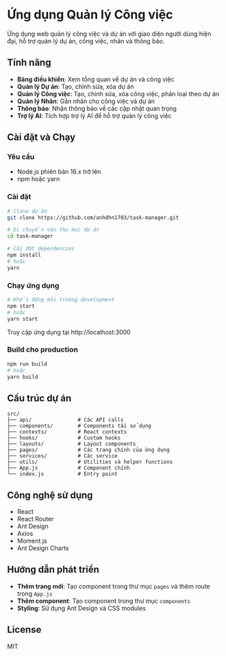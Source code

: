 # Ứng dụng Quản lý Công việc

Ứng dụng web quản lý công việc và dự án với giao diện người dùng hiện đại, hỗ trợ quản lý dự án, công việc, nhãn và thông báo.

## Tính năng

- **Bảng điều khiển**: Xem tổng quan về dự án và công việc
- **Quản lý Dự án**: Tạo, chỉnh sửa, xóa dự án
- **Quản lý Công việc**: Tạo, chỉnh sửa, xóa công việc, phân loại theo dự án
- **Quản lý Nhãn**: Gắn nhãn cho công việc và dự án
- **Thông báo**: Nhận thông báo về các cập nhật quan trọng
- **Trợ lý AI**: Tích hợp trợ lý AI để hỗ trợ quản lý công việc

## Cài đặt và Chạy

### Yêu cầu

- Node.js phiên bản 16.x trở lên
- npm hoặc yarn

### Cài đặt

```bash
# Clone dự án
git clone https://github.com/anhdhn1703/task-manager.git

# Di chuyển vào thư mục dự án
cd task-manager

# Cài đặt dependencies
npm install
# hoặc
yarn
```

### Chạy ứng dụng

```bash
# Khởi động môi trường development
npm start
# hoặc
yarn start
```

Truy cập ứng dụng tại http://localhost:3000

### Build cho production

```bash
npm run build
# hoặc
yarn build
```

## Cấu trúc dự án

```
src/
├── api/               # Các API calls
├── components/        # Components tái sử dụng
├── contexts/          # React contexts
├── hooks/             # Custom hooks
├── layouts/           # Layout components
├── pages/             # Các trang chính của ứng dụng
├── services/          # Các service
├── utils/             # Utilities và helper functions
├── App.js             # Component chính
└── index.js           # Entry point
```

## Công nghệ sử dụng

- React
- React Router
- Ant Design
- Axios
- Moment.js
- Ant Design Charts

## Hướng dẫn phát triển

- **Thêm trang mới**: Tạo component trong thư mục `pages` và thêm route trong `App.js`
- **Thêm component**: Tạo component trong thư mục `components`
- **Styling**: Sử dụng Ant Design và CSS modules

## License

MIT
